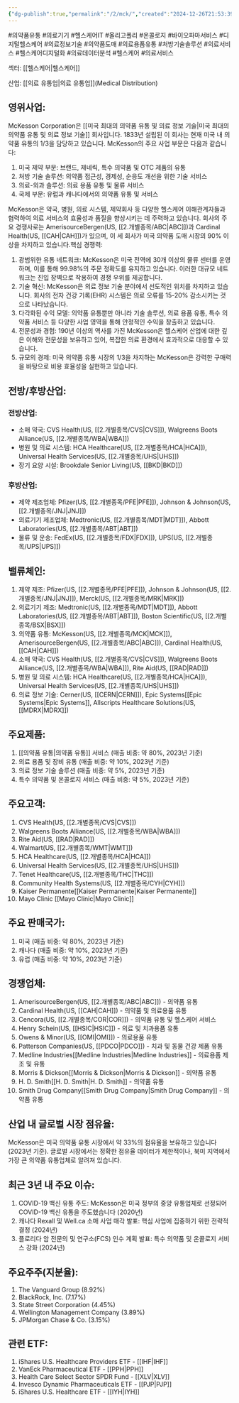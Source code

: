 ```yaml
---
{"dg-publish":true,"permalink":"/2/mck/","created":"2024-12-26T21:53:39.048+09:00","updated":"2025-06-03T20:06:00.059+09:00"}
---
```


#의약품유통 #의료기기 #헬스케어IT  #올리고폴리  #온콜로지 #바이오파마서비스 #디지털헬스케어 #의료정보기술 #의약품도매 #의료용품유통 #처방기술솔루션 #의료서비스 #헬스케어디지털화 #의료데이터분석 #헬스케어 #의료서비스

섹터: [[헬스케어\|헬스케어]]

산업: [[의료 유통업\|의료 유통업]](Medical Distribution)

## 영위사업:  
McKesson Corporation은 [[미국 최대의 의약품 유통 및 의료 정보 기술\|미국 최대의 의약품 유통 및 의료 정보 기술]] 회사입니다. 1833년 설립된 이 회사는 현재 미국 내 의약품 유통의 1/3을 담당하고 있습니다. McKesson의 주요 사업 부문은 다음과 같습니다:

1. 미국 제약 부문: 브랜드, 제네릭, 특수 의약품 및 OTC 제품의 유통
2. 처방 기술 솔루션: 의약품 접근성, 경제성, 순응도 개선을 위한 기술 서비스
3. 의료-외과 솔루션: 의료 용품 유통 및 물류 서비스
4. 국제 부문: 유럽과 캐나다에서의 의약품 유통 및 서비스

McKesson은 약국, 병원, 의료 시스템, 제약회사 등 다양한 헬스케어 이해관계자들과 협력하여 의료 서비스의 효율성과 품질을 향상시키는 데 주력하고 있습니다. 회사의 주요 경쟁사로는 AmerisourceBergen(US, [[2.개별종목/ABC\|ABC]])과 Cardinal Health(US, [[CAH\|CAH]])가 있으며, 이 세 회사가 미국 의약품 도매 시장의 90% 이상을 차지하고 있습니다.핵심 경쟁력:

1. 광범위한 유통 네트워크: McKesson은 미국 전역에 30개 이상의 물류 센터를 운영하며, 이를 통해 99.98%의 주문 정확도를 유지하고 있습니다. 이러한 대규모 네트워크는 진입 장벽으로 작용하여 경쟁 우위를 제공합니다.
2. 기술 혁신: McKesson은 의료 정보 기술 분야에서 선도적인 위치를 차지하고 있습니다. 회사의 전자 건강 기록(EHR) 시스템은 의료 오류를 15-20% 감소시키는 것으로 나타났습니다.
3. 다각화된 수익 모델: 의약품 유통뿐만 아니라 기술 솔루션, 의료 용품 유통, 특수 의약품 서비스 등 다양한 사업 영역을 통해 안정적인 수익을 창출하고 있습니다.
4. 전문성과 경험: 190년 이상의 역사를 가진 McKesson은 헬스케어 산업에 대한 깊은 이해와 전문성을 보유하고 있어, 복잡한 의료 환경에서 효과적으로 대응할 수 있습니다.
5. 규모의 경제: 미국 의약품 유통 시장의 1/3을 차지하는 McKesson은 강력한 구매력을 바탕으로 비용 효율성을 실현하고 있습니다.

## 전방/후방산업:  

### 전방산업:

- 소매 약국: CVS Health(US, [[2.개별종목/CVS\|CVS]]), Walgreens Boots Alliance(US, [[2.개별종목/WBA\|WBA]])
- 병원 및 의료 시스템: HCA Healthcare(US, [[2.개별종목/HCA\|HCA]]), Universal Health Services(US, [[2.개별종목/UHS\|UHS]])
- 장기 요양 시설: Brookdale Senior Living(US, [[BKD\|BKD]])

### 후방산업:

- 제약 제조업체: Pfizer(US, [[2.개별종목/PFE\|PFE]]), Johnson & Johnson(US, [[2.개별종목/JNJ\|JNJ]])
- 의료기기 제조업체: Medtronic(US, [[2.개별종목/MDT\|MDT]]), Abbott Laboratories(US, [[2.개별종목/ABT\|ABT]])
- 물류 및 운송: FedEx(US, [[2.개별종목/FDX\|FDX]]), UPS(US, [[2.개별종목/UPS\|UPS]])

## 밸류체인:

1. 제약 제조: Pfizer(US, [[2.개별종목/PFE\|PFE]]), Johnson & Johnson(US, [[2.개별종목/JNJ\|JNJ]]), Merck(US, [[2.개별종목/MRK\|MRK]])
2. 의료기기 제조: Medtronic(US, [[2.개별종목/MDT\|MDT]]), Abbott Laboratories(US, [[2.개별종목/ABT\|ABT]]), Boston Scientific(US, [[2.개별종목/BSX\|BSX]])
3. 의약품 유통: McKesson(US, [[2.개별종목/MCK\|MCK]]), AmerisourceBergen(US, [[2.개별종목/ABC\|ABC]]), Cardinal Health(US, [[CAH\|CAH]])
4. 소매 약국: CVS Health(US, [[2.개별종목/CVS\|CVS]]), Walgreens Boots Alliance(US, [[2.개별종목/WBA\|WBA]]), Rite Aid(US, [[RAD\|RAD]])
5. 병원 및 의료 시스템: HCA Healthcare(US, [[2.개별종목/HCA\|HCA]]), Universal Health Services(US, [[2.개별종목/UHS\|UHS]])
6. 의료 정보 기술: Cerner(US, [[CERN\|CERN]]), Epic Systems[[Epic Systems\|Epic Systems]], Allscripts Healthcare Solutions(US, [[MDRX\|MDRX]])

## 주요제품:

1. [[의약품 유통\|의약품 유통]] 서비스 (매출 비중: 약 80%, 2023년 기준)
2. 의료 용품 및 장비 유통 (매출 비중: 약 10%, 2023년 기준)
3. 의료 정보 기술 솔루션 (매출 비중: 약 5%, 2023년 기준)
4. 특수 의약품 및 온콜로지 서비스 (매출 비중: 약 5%, 2023년 기준)

## 주요고객:

1. CVS Health(US, [[2.개별종목/CVS\|CVS]])
2. Walgreens Boots Alliance(US, [[2.개별종목/WBA\|WBA]])
3. Rite Aid(US, [[RAD\|RAD]])
4. Walmart(US, [[2.개별종목/WMT\|WMT]])
5. HCA Healthcare(US, [[2.개별종목/HCA\|HCA]])
6. Universal Health Services(US, [[2.개별종목/UHS\|UHS]])
7. Tenet Healthcare(US, [[2.개별종목/THC\|THC]])
8. Community Health Systems(US, [[2.개별종목/CYH\|CYH]])
9. Kaiser Permanente[[Kaiser Permanente\|Kaiser Permanente]]
10. Mayo Clinic [[Mayo Clinic\|Mayo Clinic]]

## 주요 판매국가:

1. 미국 (매출 비중: 약 80%, 2023년 기준)
2. 캐나다 (매출 비중: 약 10%, 2023년 기준)
3. 유럽 (매출 비중: 약 10%, 2023년 기준)

## 경쟁업체:

1. AmerisourceBergen(US, [[2.개별종목/ABC\|ABC]]) - 의약품 유통
2. Cardinal Health(US, [[CAH\|CAH]]) - 의약품 및 의료용품 유통
3. Cencora(US, [[2.개별종목/COR\|COR]]) - 의약품 유통 및 헬스케어 서비스
4. Henry Schein(US, [[HSIC\|HSIC]]) - 의료 및 치과용품 유통
5. Owens & Minor(US, [[OMI\|OMI]]) - 의료용품 유통
6. Patterson Companies(US, [[PDCO\|PDCO]]) - 치과 및 동물 건강 제품 유통
7. Medline Industries[[Medline Industries\|Medline Industries]] - 의료용품 제조 및 유통
8. Morris & Dickson[[Morris & Dickson\|Morris & Dickson]] - 의약품 유통
9. H. D. Smith[[H. D. Smith\|H. D. Smith]] - 의약품 유통
10. Smith Drug Company[[Smith Drug Company\|Smith Drug Company]] - 의약품 유통

## 산업 내 글로벌 시장 점유율:  

McKesson은 미국 의약품 유통 시장에서 약 33%의 점유율을 보유하고 있습니다 (2023년 기준). 글로벌 시장에서는 정확한 점유율 데이터가 제한적이나, 북미 지역에서 가장 큰 의약품 유통업체로 알려져 있습니다.

## 최근 3년 내 주요 이슈:

1. COVID-19 백신 유통 주도: McKesson은 미국 정부의 중앙 유통업체로 선정되어 COVID-19 백신 유통을 주도했습니다 (2020년)
2. 캐나다 Rexall 및 Well.ca 소매 사업 매각 발표: 핵심 사업에 집중하기 위한 전략적 결정 (2024년)
3. 플로리다 암 전문의 및 연구소(FCS) 인수 계획 발표: 특수 의약품 및 온콜로지 서비스 강화 (2024년)

## 주요주주(지분율):

1. The Vanguard Group (8.92%)
2. BlackRock, Inc. (7.17%)
3. State Street Corporation (4.45%)
4. Wellington Management Company (3.89%)
5. JPMorgan Chase & Co. (3.15%)

## 관련 ETF:

1. iShares U.S. Healthcare Providers ETF - [[IHF\|IHF]]
2. VanEck Pharmaceutical ETF - [[PPH\|PPH]]
3. Health Care Select Sector SPDR Fund - [[XLV\|XLV]]
4. Invesco Dynamic Pharmaceuticals ETF - [[PJP\|PJP]]
5. iShares U.S. Healthcare ETF - [[IYH\|IYH]]